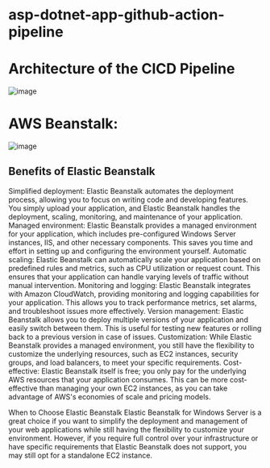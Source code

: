 # asp-dotnet-app-github-action-pipeline

# Architecture of the CICD Pipeline

![image](https://github.com/sumanprasad007/asp-dotnet-app-github-action-pipeline/assets/55047333/e303cadd-ef84-49bf-8cac-3a4edff940fe)

<!-- ![image](https://user-images.githubusercontent.com/55047333/236779471-f0967007-1ba9-438a-97ac-8ed9217224b9.png) -->

# AWS Beanstalk:

![image](https://github.com/sumanprasad007/asp-dotnet-app-github-action-pipeline/assets/55047333/469a5641-c046-4881-a43c-6930fe71f024)

## Benefits of Elastic Beanstalk

Simplified deployment: Elastic Beanstalk automates the deployment process, allowing you to focus on writing code and developing features. You simply upload your application, and Elastic Beanstalk handles the deployment, scaling, monitoring, and maintenance of your application.
Managed environment: Elastic Beanstalk provides a managed environment for your application, which includes pre-configured Windows Server instances, IIS, and other necessary components. This saves you time and effort in setting up and configuring the environment yourself.
Automatic scaling: Elastic Beanstalk can automatically scale your application based on predefined rules and metrics, such as CPU utilization or request count. This ensures that your application can handle varying levels of traffic without manual intervention.
Monitoring and logging: Elastic Beanstalk integrates with Amazon CloudWatch, providing monitoring and logging capabilities for your application. This allows you to track performance metrics, set alarms, and troubleshoot issues more effectively.
Version management: Elastic Beanstalk allows you to deploy multiple versions of your application and easily switch between them. This is useful for testing new features or rolling back to a previous version in case of issues.
Customization: While Elastic Beanstalk provides a managed environment, you still have the flexibility to customize the underlying resources, such as EC2 instances, security groups, and load balancers, to meet your specific requirements.
Cost-effective: Elastic Beanstalk itself is free; you only pay for the underlying AWS resources that your application consumes. This can be more cost-effective than managing your own EC2 instances, as you can take advantage of AWS's economies of scale and pricing models.

When to Choose Elastic Beanstalk
Elastic Beanstalk for Windows Server is a great choice if you want to simplify the deployment and management of your web applications while still having the flexibility to customize your environment. However, if you require full control over your infrastructure or have specific requirements that Elastic Beanstalk does not support, you may still opt for a standalone EC2 instance.
